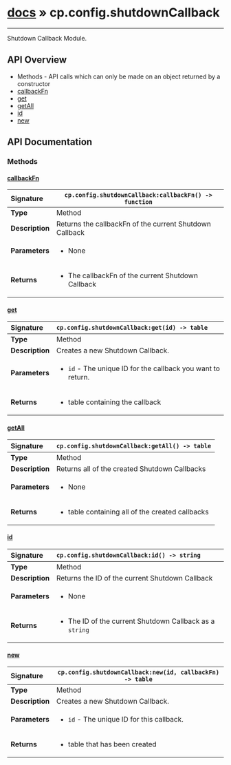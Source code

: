 # [docs](index.md) » cp.config.shutdownCallback
---

Shutdown Callback Module.

## API Overview
* Methods - API calls which can only be made on an object returned by a constructor
 * [callbackFn](#callbackfn)
 * [get](#get)
 * [getAll](#getall)
 * [id](#id)
 * [new](#new)

## API Documentation

### Methods

#### [callbackFn](#callbackfn)
| <span style="float: left;">**Signature**</span> | <span style="float: left;">`cp.config.shutdownCallback:callbackFn() -> function` </span>                                                          |
| -----------------------------------------------------|---------------------------------------------------------------------------------------------------------|
| **Type**                                             | Method                                                                                         |
| **Description**                                      | Returns the callbackFn of the current Shutdown Callback                                                                                         |
| **Parameters**                                       | <ul><li>None</li></ul>   |
| **Returns**                                          | <ul><li>The callbackFn of the current Shutdown Callback</li></ul>            |

#### [get](#get)
| <span style="float: left;">**Signature**</span> | <span style="float: left;">`cp.config.shutdownCallback:get(id) -> table` </span>                                                          |
| -----------------------------------------------------|---------------------------------------------------------------------------------------------------------|
| **Type**                                             | Method                                                                                         |
| **Description**                                      | Creates a new Shutdown Callback.                                                                                         |
| **Parameters**                                       | <ul><li><code>id</code>      - The unique ID for the callback you want to return.</li></ul>   |
| **Returns**                                          | <ul><li>table containing the callback</li></ul>            |

#### [getAll](#getall)
| <span style="float: left;">**Signature**</span> | <span style="float: left;">`cp.config.shutdownCallback:getAll() -> table` </span>                                                          |
| -----------------------------------------------------|---------------------------------------------------------------------------------------------------------|
| **Type**                                             | Method                                                                                         |
| **Description**                                      | Returns all of the created Shutdown Callbacks                                                                                         |
| **Parameters**                                       | <ul><li>None</li></ul>   |
| **Returns**                                          | <ul><li>table containing all of the created callbacks</li></ul>            |

#### [id](#id)
| <span style="float: left;">**Signature**</span> | <span style="float: left;">`cp.config.shutdownCallback:id() -> string` </span>                                                          |
| -----------------------------------------------------|---------------------------------------------------------------------------------------------------------|
| **Type**                                             | Method                                                                                         |
| **Description**                                      | Returns the ID of the current Shutdown Callback                                                                                         |
| **Parameters**                                       | <ul><li>None</li></ul>   |
| **Returns**                                          | <ul><li>The ID of the current Shutdown Callback as a <code>string</code></li></ul>            |

#### [new](#new)
| <span style="float: left;">**Signature**</span> | <span style="float: left;">`cp.config.shutdownCallback:new(id, callbackFn) -> table` </span>                                                          |
| -----------------------------------------------------|---------------------------------------------------------------------------------------------------------|
| **Type**                                             | Method                                                                                         |
| **Description**                                      | Creates a new Shutdown Callback.                                                                                         |
| **Parameters**                                       | <ul><li><code>id</code>      - The unique ID for this callback.</li></ul>   |
| **Returns**                                          | <ul><li>table that has been created</li></ul>            |

